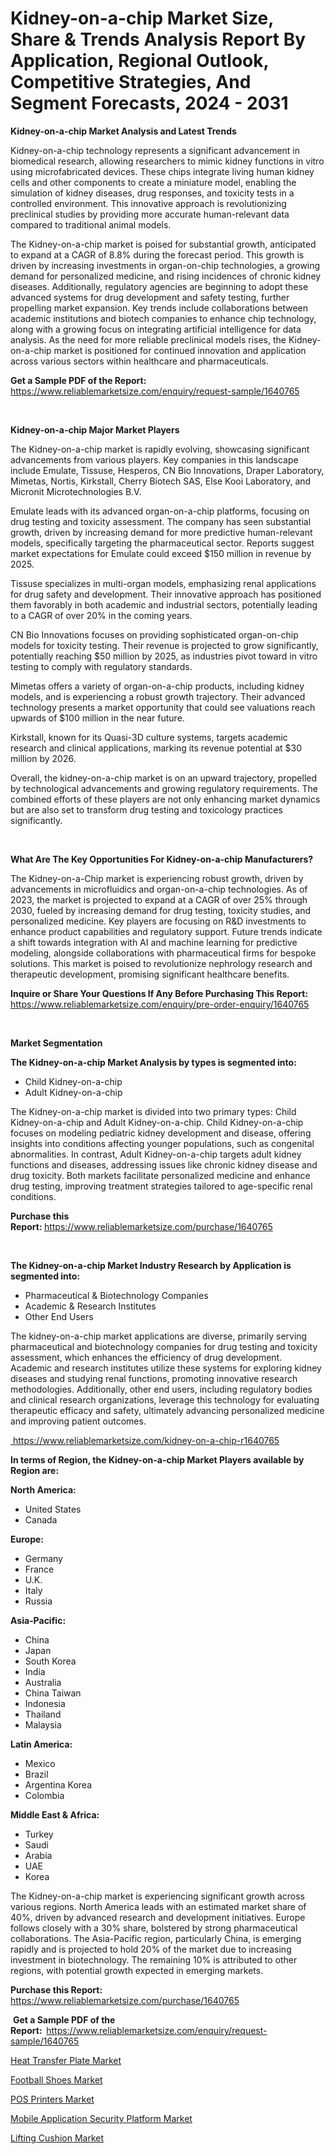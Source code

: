 <p><h1>Kidney-on-a-chip Market Size, Share & Trends Analysis Report By Application, Regional Outlook, Competitive Strategies, And Segment Forecasts, 2024 - 2031</h1></p><p><strong>Kidney-on-a-chip Market Analysis and Latest Trends</strong></p>
<p><p>Kidney-on-a-chip technology represents a significant advancement in biomedical research, allowing researchers to mimic kidney functions in vitro using microfabricated devices. These chips integrate living human kidney cells and other components to create a miniature model, enabling the simulation of kidney diseases, drug responses, and toxicity tests in a controlled environment. This innovative approach is revolutionizing preclinical studies by providing more accurate human-relevant data compared to traditional animal models.</p><p>The Kidney-on-a-chip market is poised for substantial growth, anticipated to expand at a CAGR of 8.8% during the forecast period. This growth is driven by increasing investments in organ-on-chip technologies, a growing demand for personalized medicine, and rising incidences of chronic kidney diseases. Additionally, regulatory agencies are beginning to adopt these advanced systems for drug development and safety testing, further propelling market expansion. Key trends include collaborations between academic institutions and biotech companies to enhance chip technology, along with a growing focus on integrating artificial intelligence for data analysis. As the need for more reliable preclinical models rises, the Kidney-on-a-chip market is positioned for continued innovation and application across various sectors within healthcare and pharmaceuticals.</p></p>
<p><strong>Get a Sample PDF of the Report:&nbsp;</strong> <a href="https://www.reliablemarketsize.com/enquiry/request-sample/1640765?utm_campaign=1283&utm_medium=2&utm_source=Github&utm_content=ia&utm_term=25092024&utm_id=kidney-on-a-chip">https://www.reliablemarketsize.com/enquiry/request-sample/1640765</a></p>
<p>&nbsp;</p>
<p><strong>Kidney-on-a-chip Major Market Players</strong></p>
<p><p>The Kidney-on-a-chip market is rapidly evolving, showcasing significant advancements from various players. Key companies in this landscape include Emulate, Tissuse, Hesperos, CN Bio Innovations, Draper Laboratory, Mimetas, Nortis, Kirkstall, Cherry Biotech SAS, Else Kooi Laboratory, and Micronit Microtechnologies B.V.</p><p>Emulate leads with its advanced organ-on-a-chip platforms, focusing on drug testing and toxicity assessment. The company has seen substantial growth, driven by increasing demand for more predictive human-relevant models, specifically targeting the pharmaceutical sector. Reports suggest market expectations for Emulate could exceed $150 million in revenue by 2025.</p><p>Tissuse specializes in multi-organ models, emphasizing renal applications for drug safety and development. Their innovative approach has positioned them favorably in both academic and industrial sectors, potentially leading to a CAGR of over 20% in the coming years.</p><p>CN Bio Innovations focuses on providing sophisticated organ-on-chip models for toxicity testing. Their revenue is projected to grow significantly, potentially reaching $50 million by 2025, as industries pivot toward in vitro testing to comply with regulatory standards.</p><p>Mimetas offers a variety of organ-on-a-chip products, including kidney models, and is experiencing a robust growth trajectory. Their advanced technology presents a market opportunity that could see valuations reach upwards of $100 million in the near future.</p><p>Kirkstall, known for its Quasi-3D culture systems, targets academic research and clinical applications, marking its revenue potential at $30 million by 2026.</p><p>Overall, the kidney-on-a-chip market is on an upward trajectory, propelled by technological advancements and growing regulatory requirements. The combined efforts of these players are not only enhancing market dynamics but are also set to transform drug testing and toxicology practices significantly.</p></p>
<p>&nbsp;</p>
<p><strong>What Are The Key Opportunities For Kidney-on-a-chip Manufacturers?</strong></p>
<p><p>The Kidney-on-a-Chip market is experiencing robust growth, driven by advancements in microfluidics and organ-on-a-chip technologies. As of 2023, the market is projected to expand at a CAGR of over 25% through 2030, fueled by increasing demand for drug testing, toxicity studies, and personalized medicine. Key players are focusing on R&D investments to enhance product capabilities and regulatory support. Future trends indicate a shift towards integration with AI and machine learning for predictive modeling, alongside collaborations with pharmaceutical firms for bespoke solutions. This market is poised to revolutionize nephrology research and therapeutic development, promising significant healthcare benefits.</p></p>
<p><strong>Inquire or Share Your Questions If Any Before Purchasing This Report:</strong> <a href="https://www.reliablemarketsize.com/enquiry/pre-order-enquiry/1640765?utm_campaign=1283&utm_medium=2&utm_source=Github&utm_content=ia&utm_term=25092024&utm_id=kidney-on-a-chip">https://www.reliablemarketsize.com/enquiry/pre-order-enquiry/1640765</a></p>
<p>&nbsp;</p>
<p><strong>Market Segmentation</strong></p>
<p><strong>The Kidney-on-a-chip Market Analysis by types is segmented into:</strong></p>
<p><ul><li>Child Kidney-on-a-chip</li><li>Adult Kidney-on-a-chip</li></ul></p>
<p><p>The Kidney-on-a-chip market is divided into two primary types: Child Kidney-on-a-chip and Adult Kidney-on-a-chip. Child Kidney-on-a-chip focuses on modeling pediatric kidney development and disease, offering insights into conditions affecting younger populations, such as congenital abnormalities. In contrast, Adult Kidney-on-a-chip targets adult kidney functions and diseases, addressing issues like chronic kidney disease and drug toxicity. Both markets facilitate personalized medicine and enhance drug testing, improving treatment strategies tailored to age-specific renal conditions.</p></p>
<p><strong>Purchase this Report:&nbsp;</strong><a href="https://www.reliablemarketsize.com/purchase/1640765?utm_campaign=1283&utm_medium=2&utm_source=Github&utm_content=ia&utm_term=25092024&utm_id=kidney-on-a-chip">https://www.reliablemarketsize.com/purchase/1640765</a></p>
<p>&nbsp;</p>
<p><strong>The Kidney-on-a-chip Market Industry Research by Application is segmented into:</strong></p>
<p><ul><li>Pharmaceutical & Biotechnology Companies</li><li>Academic & Research Institutes</li><li>Other End Users</li></ul></p>
<p><p>The kidney-on-a-chip market applications are diverse, primarily serving pharmaceutical and biotechnology companies for drug testing and toxicity assessment, which enhances the efficiency of drug development. Academic and research institutes utilize these systems for exploring kidney diseases and studying renal functions, promoting innovative research methodologies. Additionally, other end users, including regulatory bodies and clinical research organizations, leverage this technology for evaluating therapeutic efficacy and safety, ultimately advancing personalized medicine and improving patient outcomes.</p></p>
<p><a href="https://www.reliablemarketsize.com/kidney-on-a-chip-r1640765?utm_campaign=1283&utm_medium=2&utm_source=Github&utm_content=ia&utm_term=25092024&utm_id=kidney-on-a-chip">&nbsp;https://www.reliablemarketsize.com/kidney-on-a-chip-r1640765</a></p>
<p><strong>In terms of Region, the Kidney-on-a-chip Market Players available by Region are:</strong></p>
<p>
    <p> <strong> North America: </strong>
        <ul>
            <li>United States</li>
            <li>Canada</li>
        </ul>
        </p> 
    <p> <strong> Europe: </strong>
        <ul>
            <li>Germany</li>
            <li>France</li>
            <li>U.K.</li>
            <li>Italy</li>
            <li>Russia</li>
        </ul>
        </p> 
    <p> <strong> Asia-Pacific: </strong>
        <ul>
            <li>China</li>
            <li>Japan</li>
            <li>South Korea</li>
            <li>India</li>
            <li>Australia</li>
            <li>China Taiwan</li>
            <li>Indonesia</li>
            <li>Thailand</li>
            <li>Malaysia</li>
        </ul>
        </p> 
    <p> <strong> Latin America: </strong>
        <ul>
            <li>Mexico</li>
            <li>Brazil</li>
            <li>Argentina Korea</li>
            <li>Colombia</li>
        </ul>
        </p> 
    <p> <strong> Middle East & Africa: </strong>
        <ul>
            <li>Turkey</li>
            <li>Saudi</li>
            <li>Arabia</li>
            <li>UAE</li>
            <li>Korea</li>
        </ul>
    </p>
    </p>
<p><p>The Kidney-on-a-chip market is experiencing significant growth across various regions. North America leads with an estimated market share of 40%, driven by advanced research and development initiatives. Europe follows closely with a 30% share, bolstered by strong pharmaceutical collaborations. The Asia-Pacific region, particularly China, is emerging rapidly and is projected to hold 20% of the market due to increasing investment in biotechnology. The remaining 10% is attributed to other regions, with potential growth expected in emerging markets.</p></p>
<p><strong>Purchase this Report: </strong><a href="https://www.reliablemarketsize.com/purchase/1640765?utm_campaign=1283&utm_medium=2&utm_source=Github&utm_content=ia&utm_term=25092024&utm_id=kidney-on-a-chip">https://www.reliablemarketsize.com/purchase/1640765</a></p>
<p>&nbsp;<strong>Get a Sample PDF of the Report:&nbsp;&nbsp;</strong><a href="https://www.reliablemarketsize.com/enquiry/request-sample/1640765?utm_campaign=1283&utm_medium=2&utm_source=Github&utm_content=ia&utm_term=25092024&utm_id=kidney-on-a-chip">https://www.reliablemarketsize.com/enquiry/request-sample/1640765</a></p>
<p><strong></strong></p>
<p><p><a href="https://www.linkedin.com/pulse/how-regional-global-trends-shaping-heat-transfer-plate-market-izhue?trackingId=j57DVP3QQ4mny2l%2BJR5imw%3D%3D&utm_campaign=1283&utm_medium=2&utm_source=Github&utm_content=ia&utm_term=25092024&utm_id=kidney-on-a-chip">Heat Transfer Plate Market</a></p><p><a href="https://issuu.com/reportprime-2/docs/football-shoes-market-size-2030.ppt_8dd1d3b06c321a?utm_campaign=1283&utm_medium=2&utm_source=Github&utm_content=ia&utm_term=25092024&utm_id=kidney-on-a-chip">Football Shoes Market</a></p><p><a href="https://issuu.com/reportprime-2/docs/pos-printers-market-size-2030.pptx_2059e537ead34d?utm_campaign=1283&utm_medium=2&utm_source=Github&utm_content=ia&utm_term=25092024&utm_id=kidney-on-a-chip">POS Printers Market</a></p><p><a href="https://github.com/dringals/Market-Research-Report-List-6/blob/main/mobile-application-security-platform-market.md?utm_campaign=1283&utm_medium=2&utm_source=Github&utm_content=ia&utm_term=25092024&utm_id=kidney-on-a-chip">Mobile Application Security Platform Market</a></p><p><a href="https://www.linkedin.com/pulse/lifting-cushion-market-size-share-analysis-growth-trends-djfmf?trackingId=BvklyU6%2FSNKOboLIq3a24A%3D%3D&utm_campaign=1283&utm_medium=2&utm_source=Github&utm_content=ia&utm_term=25092024&utm_id=kidney-on-a-chip">Lifting Cushion Market</a></p></p>
